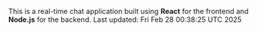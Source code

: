 This is a real-time chat application built using **React** for the frontend and **Node.js** for the backend.
Last updated: Fri Feb 28 00:38:25 UTC 2025

